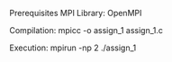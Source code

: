 Prerequisites
MPI Library: OpenMPI

Compilation:
mpicc -o assign_1 assign_1.c

Execution:
mpirun -np 2 ./assign_1


